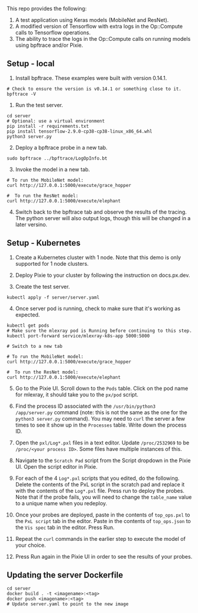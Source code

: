 This repo provides the following:
1. A test application using Keras models (MobileNet and ResNet).
2. A modified version of Tensorflow with extra logs in the Op::Compute calls to Tensorflow operations.
3. The ability to trace the logs in the Op::Compute calls on running models using bpftrace and/or Pixie.

## Setup - local

1. Install bpftrace. These examples were built with version 0.14.1.

```
# Check to ensure the version is v0.14.1 or something close to it.
bpftrace -V
```

1. Run the test server.

```
cd server
# Optional: use a virtual environment
pip install -r requirements.txt
pip install tensorflow-2.9.0-cp38-cp38-linux_x86_64.whl
python3 server.py
```

2. Deploy a bpftrace probe in a new tab.

```
sudo bpftrace ../bpftrace/LogOpInfo.bt
```

3. Invoke the model in a new tab.

```
# To run the MobileNet model:
curl http://127.0.0.1:5000/execute/grace_hopper

#  To run the ResNet model:
curl http://127.0.0.1:5000/execute/elephant
```

4. Switch back to the bpftrace tab and observe the results of the tracing. The python server will also output logs, though this will be changed in a later versino.

## Setup - Kubernetes

1. Create a Kubernetes cluster with 1 node. Note that this demo is only supported for 1 node clusters.

2. Deploy Pixie to your cluster by following the instruction on docs.px.dev.

3. Create the test server.
```
kubectl apply -f server/server.yaml
```

4. Once server pod is running, check to make sure that it's working as expected.
```
kubectl get pods
# Make sure the mlexray pod is Running before continuing to this step.
kubectl port-forward service/mlexray-k8s-app 5000:5000

# Switch to a new tab

# To run the MobileNet model:
curl http://127.0.0.1:5000/execute/grace_hopper

#  To run the ResNet model:
curl http://127.0.0.1:5000/execute/elephant
```

5. Go to the Pixie UI. Scroll down to the `Pods` table. Click on the pod name for mlexray, it should take you to the `px/pod` script.

6. Find the process ID associated with the `/usr/bin/python3 /app/server.py` command (note: this is not the same as the one for the `python3 server.py` command). You may need to `curl` the server a few times to see it show up in the `Processes` table. Write down the process ID.

7.  Open the `pxl/Log*.pxl` files in a text editor. Update `/proc/2532969` to be `/proc/<your process ID>`. Some files have multiple instances of this.

8. Navigate to the `Scratch Pad` script from the Script dropdown in the Pixie UI. Open the script editor in Pixie.

9. For each of the 4 `Log*.pxl` scripts that you edited, do the following. Delete the contents of the PxL script in the scratch pad and replace it with the contents of the `Log*.pxl` file. Press run to deploy the probes. Note that if the probe fails, you will need to change the `table_name` value to a unique name when you redeploy.

10. Once your probes are deployed, paste in the contents of `top_ops.pxl` to the `PxL script` tab in the editor. Paste in the contents of `top_ops.json` to the `Vis spec` tab in the editor. Press Run.

11. Repeat the `curl` commands in the earlier step to execute the model of your choice.

12. Press Run again in the Pixie UI in order to see the results of your probes.

## Updating the server Dockerfile

```
cd server
docker build . -t <imagename>:<tag>
docker push <imagename>:<tag>
# Update server.yaml to point to the new image
```

